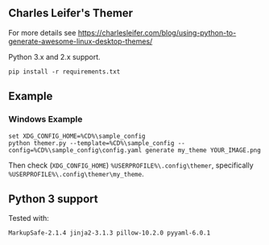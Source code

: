 ## Charles Leifer's Themer

For more details see https://charlesleifer.com/blog/using-python-to-generate-awesome-linux-desktop-themes/

Python 3.x and 2.x support.

    pip install -r requirements.txt

## Example

### Windows Example


    set XDG_CONFIG_HOME=%CD%\sample_config
    python themer.py --template=%CD%\sample_config --config=%CD%\sample_config\config.yaml generate my_theme YOUR_IMAGE.png

Then check (`XDG_CONFIG_HOME`) `%USERPROFILE%\.config\themer`, specifically `%USERPROFILE%\.config\themer\my_theme`.

## Python 3 support

Tested with:

    MarkupSafe-2.1.4 jinja2-3.1.3 pillow-10.2.0 pyyaml-6.0.1
